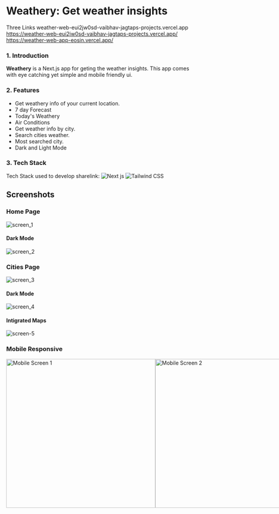 # Weathery: Get weather insights

Three Links
weather-web-eui2jw0sd-vaibhav-jagtaps-projects.vercel.app
https://weather-web-eui2jw0sd-vaibhav-jagtaps-projects.vercel.app/
https://weather-web-app-eosin.vercel.app/

### 1. Introduction 

**Weathery** is a Next.js app for geting the weather insights. This app comes with eye catching yet simple and mobile friendly ui.

### 2. Features

- Get weathery info of your current location.
- 7 day Forecast
- Today's Weathery
- Air Conditions
- Get weather info by city.
- Search cities weather.
- Most searched city.
- Dark and Light Mode

### 3. Tech Stack

Tech Stack used to develop sharelink:
![Next js](https://img.shields.io/badge/next.js-000000?style=for-the-badge&logo=nextdotjs&logoColor=white)
![Tailwind CSS](https://img.shields.io/badge/Tailwind_CSS-38B2AC?style=for-the-badge&logo=tailwind-css&logoColor=white)

## Screenshots

### Home Page


![screen_1](https://github.com/Ayush-Bulbule/weathery-app/assets/69710917/2fdb0acf-e780-4db4-817c-7a7ee9ac57e4)

#### Dark Mode

![screen_2](https://github.com/Ayush-Bulbule/weathery-app/assets/69710917/5686d2e9-51b8-4848-b4b3-d553ca8f8353)

### Cities Page

![screen_3](https://github.com/Ayush-Bulbule/weathery-app/assets/69710917/86fb2035-9b61-4b68-85e0-0c94e08a8492)

#### Dark Mode

![screen_4](https://github.com/Ayush-Bulbule/weathery-app/assets/69710917/2ade3bc9-16d5-40e2-9b56-2e4e4f0aedf0)

#### Intigrated Maps
![screen-5](https://github.com/Ayush-Bulbule/weathery-app/assets/69710917/ddcd4fe1-e019-4d98-83ec-298dc4587707)

### Mobile Responsive

<div style="display:flex;">
  <img src="https://github.com/Ayush-Bulbule/weathery-app/assets/69710917/4626f716-3520-4b7e-906a-d1553080a386" alt="Mobile Screen 1" width="400"/>
  <img src="https://github.com/Ayush-Bulbule/weathery-app/assets/69710917/c2826c53-83f4-45e7-809d-b9b5007cf351" alt="Mobile Screen 2" width="400"/>
</div>
